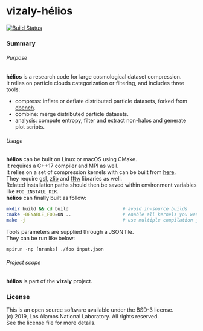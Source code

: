 # vizaly-hélios

[![Build Status](https://travis-ci.com/lanl/VizAly-Helios.svg?branch=master)](https://travis-ci.com/lanl/VizAly-Helios)

### Summary

###### Purpose

**hélios** is a research code for large cosmological dataset compression.  
It relies on particle clouds categorization or filtering, and includes three tools:

- compress: inflate or deflate distributed particle datasets, forked from [cbench](https://github.com/lanl/VizAly-Foresight).
- combine: merge distributed particle datasets.
- analysis: compute entropy, filter and extract non-halos and generate plot scripts.


###### Usage 

**hélios** can be built on Linux or macOS using CMake.  
It requires a C++17 compiler and MPI as well.  
It relies on a set of compression kernels with can be built from [here](https://github.com/hobywan/compressors).  
They require [gsl](https://www.gnu.org/software/gsl/), [zlib](https://zlib.net) and [fftw](http://www.fftw.org) libraries as well.  
Related installation paths should then be saved within environment variables like `FOO_INSTALL_DIR`.  
**hélios** can finally built as follow:

```bash
mkdir build && cd build                    # avoid in-source builds
cmake -DENABLE_FOO=ON ..                   # enable all kernels you want
make -j                                    # use multiple compilation jobs 
```

Tools parameters are supplied through a JSON file.    
They can be run like below: 

```mpirun -np [nranks] ./foo input.json```

###### Project scope

**hélios** is part of the **vizaly** project.  

### License

This is an open source software available under the BSD-3 license.  
(c) 2019, Los Alamos National Laboratory. All rights reserved.  
See the license file for more details.  

